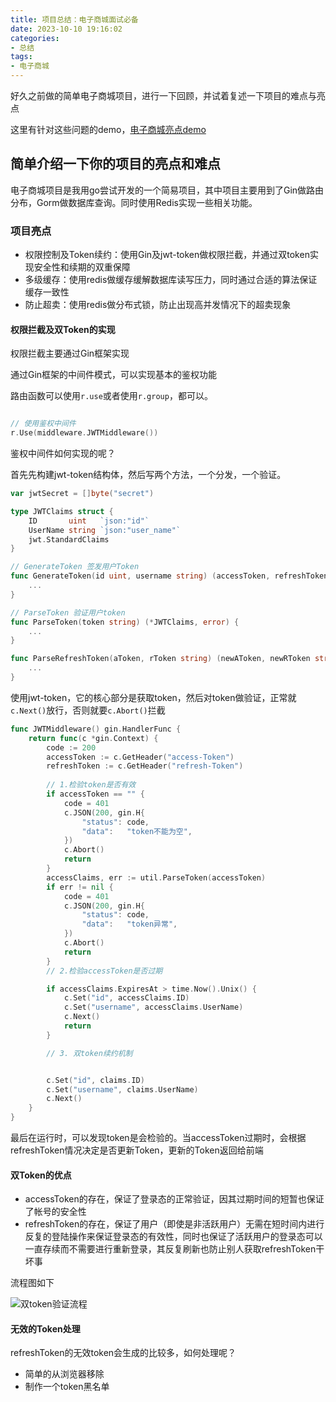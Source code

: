 ```yaml
---
title: 项目总结：电子商城面试必备
date: 2023-10-10 19:16:02
categories:
- 总结
tags:
- 电子商城
---
```


好久之前做的简单电子商城项目，进行一下回顾，并试着复述一下项目的难点与亮点

这里有针对这些问题的demo，[电子商城亮点demo](https://github.com/yxh175/web-small-demo)

## 简单介绍一下你的项目的亮点和难点

电子商城项目是我用go尝试开发的一个简易项目，其中项目主要用到了Gin做路由分布，Gorm做数据库查询。同时使用Redis实现一些相关功能。

### 项目亮点

- 权限控制及Token续约：使用Gin及jwt-token做权限拦截，并通过双token实现安全性和续期的双重保障
- 多级缓存：使用redis做缓存缓解数据库读写压力，同时通过合适的算法保证缓存一致性
- 防止超卖：使用redis做分布式锁，防止出现高并发情况下的超卖现象

#### 权限拦截及双Token的实现

权限拦截主要通过Gin框架实现

通过Gin框架的中间件模式，可以实现基本的鉴权功能

路由函数可以使用`r.use`或者使用`r.group`，都可以。

```go

// 使用鉴权中间件
r.Use(middleware.JWTMiddleware())

```

鉴权中间件如何实现的呢？

首先先构建jwt-token结构体，然后写两个方法，一个分发，一个验证。

```go
var jwtSecret = []byte("secret")

type JWTClaims struct {
	ID       uint   `json:"id"`
	UserName string `json:"user_name"`
	jwt.StandardClaims
}

// GenerateToken 签发用户Token
func GenerateToken(id uint, username string) (accessToken, refreshToken string, err error) {
    ...
}

// ParseToken 验证用户token
func ParseToken(token string) (*JWTClaims, error) {
	...
}

func ParseRefreshToken(aToken, rToken string) (newAToken, newRToken string, err error) {
	...
}

```

使用jwt-token，它的核心部分是获取token，然后对token做验证，正常就`c.Next()`放行，否则就要`c.Abort()`拦截

```go
func JWTMiddleware() gin.HandlerFunc {
	return func(c *gin.Context) {
		code := 200
		accessToken := c.GetHeader("access-Token")
        refreshToken := c.GetHeader("refresh-Token")
		
        // 1.检验token是否有效
		if accessToken == "" {
			code = 401
			c.JSON(200, gin.H{
				"status": code,
				"data":   "token不能为空",
			})
			c.Abort()
			return
		}
        accessClaims, err := util.ParseToken(accessToken)
		if err != nil {
			code = 401
			c.JSON(200, gin.H{
				"status": code,
				"data":   "token异常",
			})
			c.Abort()
			return
		}
        // 2.检验accessToken是否过期

        if accessClaims.ExpiresAt > time.Now().Unix() {
			c.Set("id", accessClaims.ID)
			c.Set("username", accessClaims.UserName)
			c.Next()
			return
		}

        // 3. 双token续约机制


		c.Set("id", claims.ID)
		c.Set("username", claims.UserName)
		c.Next()
	}
}
```

最后在运行时，可以发现token是会检验的。当accessToken过期时，会根据refreshToken情况决定是否更新Token，更新的Token返回给前端

#### 双Token的优点

- accessToken的存在，保证了登录态的正常验证，因其过期时间的短暂也保证了帐号的安全性
- refreshToken的存在，保证了用户（即使是非活跃用户）无需在短时间内进行反复的登陆操作来保证登录态的有效性，同时也保证了活跃用户的登录态可以一直存续而不需要进行重新登录，其反复刷新也防止别人获取refreshToken干坏事

流程图如下

![双token验证流程](https://s2.loli.net/2023/10/10/HEqg1vRsxGNJu37.png)

#### 无效的Token处理

refreshToken的无效token会生成的比较多，如何处理呢？

- 简单的从浏览器移除
- 制作一个token黑名单